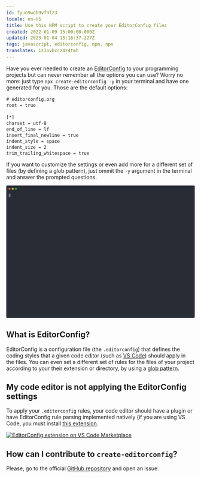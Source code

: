 ```yaml
---
id: fyuo9wob9vf9fz3
locale: en-US
title: Use this NPM script to create your EditorConfig files 
created: 2022-01-09 15:00:00.000Z
updated: 2023-01-04 15:16:37.227Z
tags: javascript, editorconfig, npm, npx
translates: 1z3ovbccz4z4tmh
---
```

Have you ever needed to create an [EditorConfig](https://editorconfig.org/) to your programming projects but can never remember all the options you can use? Worry no more: just type `npx create-editorconfig -y` in your terminal and have one generated for you. Those are the default options:

```
# editorconfig.org
root = true

[*]
charset = utf-8
end_of_line = lf
insert_final_newline = true
indent_style = space
indent_size = 2
trim_trailing_whitespace = true
```

If you want to customize the settings or even add more for a different set of files (by defining a glob pattern), just ommit the `-y` argument in the terminal and answer the prompted questions.

<img src="https://github.com/DouglasdeMoura/create-editorconfig/raw/main/usage.svg" alt="Using create-editorconfig on ZSH" />

## What is EditorConfig?

EditorConfig is a configuration file (the `.editorconfig`) that defines the coding styles that a given code editor (such as [VS Code](https://code.visualstudio.com/)) should apply in the files. You can even set a different set of rules for the files of your project according to your their extension or directory, by using a [glob pattern](https://en.wikipedia.org/wiki/Glob_(programming)).

## My code editor is not applying the EditorConfig settings

To apply your `.editorconfig` rules, your code editor should have a plugin or have EditorConfig rule parsing implemented natively (if you are using VS Code, you must install [this extension](https://marketplace.visualstudio.com/items?itemName=EditorConfig.EditorConfig).

[![EditorConfig extension on VS Code Marketplace](https://dev-to-uploads.s3.amazonaws.com/uploads/articles/641onx2wrltmoq1ze501.png)](https://marketplace.visualstudio.com/items?itemName=EditorConfig.EditorConfig)

## How can I contribute to `create-editorconfig`?

Please, go to the official [GitHub repository](https://github.com/douglasdeMoura/create-editorconfig) and open an issue.
 


## 
